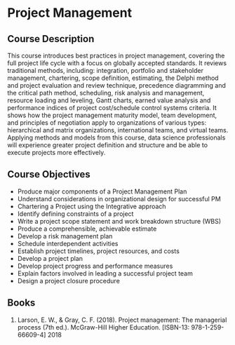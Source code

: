 Project Management
================

## Course Description

This course introduces best practices in project management, covering
the full project life cycle with a focus on globally accepted standards.
It reviews traditional methods, including: integration, portfolio and
stakeholder management, chartering, scope definition, estimating, the
Delphi method and project evaluation and review technique, precedence
diagramming and the critical path method, scheduling, risk analysis and
management, resource loading and leveling, Gantt charts, earned value
analysis and performance indices of project cost/schedule control
systems criteria. It shows how the project management maturity model,
team development, and principles of negotiation apply to organizations
of various types: hierarchical and matrix organizations, international
teams, and virtual teams. Applying methods and models from this course,
data science professionals will experience greater project definition
and structure and be able to execute projects more effectively.

## Course Objectives

  - Produce major components of a Project Management Plan  
  - Understand considerations in organizational design for successful
    PM  
  - Chartering a Project using the Integrative approach  
  - Identify defining constraints of a project  
  - Write a project scope statement and work breakdown structure (WBS)  
  - Produce a comprehensible, achievable estimate  
  - Develop a risk management plan  
  - Schedule interdependent activities  
  - Establish project timelines, project resources, and costs  
  - Develop a project plan  
  - Develop project progress and performance measures  
  - Explain factors involved in leading a successful project team  
  - Design a project closure procedure

## Books

1.  Larson, E. W., & Gray, C. F. (2018). Project management: The
    managerial process (7th ed.). McGraw-Hill Higher Education.
    \[ISBN-13: 978-1-259-66609-4\] 2018
